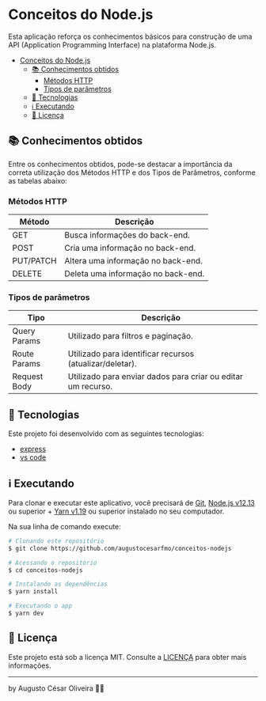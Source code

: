# Conceitos do Node.js

Esta aplicação reforça os conhecimentos básicos para construção de uma API (Application Programming Interface) na plataforma Node.js.

- [Conceitos do Node.js](#conceitos-do-nodejs)
  * [📚 Conhecimentos obtidos](#---conhecimentos-obtidos)
    + [Métodos HTTP](#m-todos-http)
    + [Tipos de parâmetros](#tipos-de-par-metros)
  * [🚀 Tecnologias](#---tecnologias)
  * [ℹ️ Executando](#---executando)
  * [📝 Licença](#---licen-a)
  
## 📚 Conhecimentos obtidos

Entre os conhecimentos obtidos, pode-se destacar a importância da correta utilização dos Métodos HTTP e dos Tipos de Parâmetros, conforme as tabelas abaixo:

### Métodos HTTP

| Método    | Descrição                          |
| --------- | ---------------------------------- |
| GET       | Busca informações do back-end.     |
| POST      | Cria uma informação no back-end.   |
| PUT/PATCH | Altera uma informação no back-end. |
| DELETE    | Deleta uma informação no back-end. |

### Tipos de parâmetros

| Tipo         | Descrição                                                   |
| ------------ | ----------------------------------------------------------- |
| Query Params | Utilizado para filtros e paginação.                          |
| Route Params | Utilizado para identificar recursos (atualizar/deletar).     |
| Request Body | Utilizado para enviar dados para criar ou editar um recurso. |

## 🚀 Tecnologias

Este projeto foi desenvolvido com as seguintes tecnologias:

- [express](https://expressjs.com/)
- [vs code][vc]

## ℹ️ Executando

Para clonar e executar este aplicativo, você precisará de [Git](https://git-scm.com), [Node.js v12.13][nodejs] ou superior + [Yarn v1.19][yarn] ou superior instalado no seu computador.

Na sua linha de comando execute:

```bash
# Clonando este repositório
$ git clone https://github.com/augustocesarfmo/conceitos-nodejs

# Acessando o repositório
$ cd conceitos-nodejs

# Instalando as dependências
$ yarn install

# Executando o app
$ yarn dev
```

## 📝 Licença

Este projeto está sob a licença MIT. Consulte a [LICENÇA](https://github.com/fradeneto/devradar-mobile/blob/master/LICENSE) para obter mais informações.

---

by Augusto César Oliveira 👐🏼

[nodejs]: https://nodejs.org/
[yarn]: https://yarnpkg.com/
[vc]: https://code.visualstudio.com/
